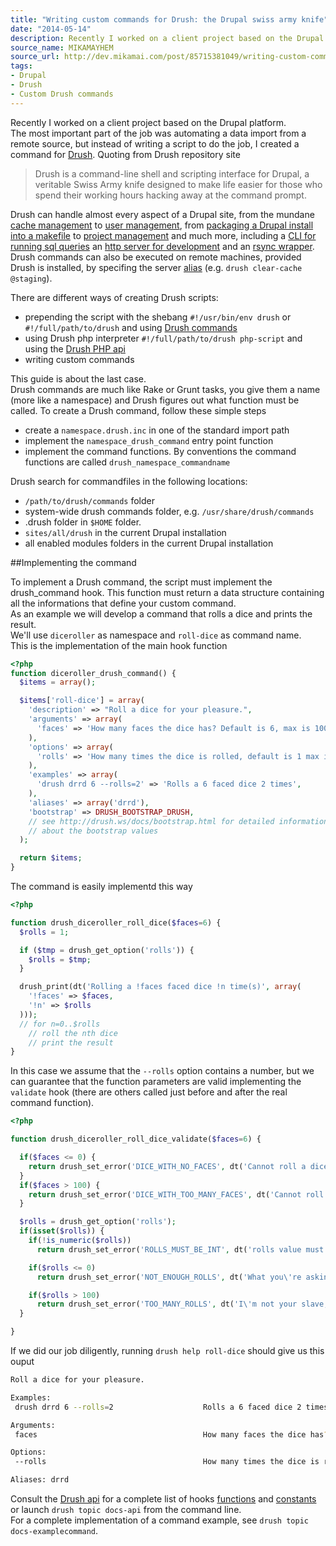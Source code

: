 ```yaml
---
title: "Writing custom commands for Drush: the Drupal swiss army knife"
date: "2014-05-14"
description: Recently I worked on a client project based on the Drupal platform. The most important part of the job was automating a data import from a remote source, but instead of writing a script to do the job, I created a command for Drush.
source_name: MIKAMAYHEM
source_url: http://dev.mikamai.com/post/85715381049/writing-custom-commands-for-drush-the-drupal-swiss
tags:
- Drupal
- Drush
- Custom Drush commands
---
```


Recently I worked on a client project based on the Drupal platform.  
The most important part of the job was automating a data import from a remote source, but instead of writing a script to do the job, I created a command for [Drush](https://github.com/drush-ops/drush).
Quoting from Drush repository site

> Drush is a command-line shell and scripting interface for Drupal, a veritable Swiss Army knife designed to make life easier for those who spend their working hours hacking away at the command prompt.

Drush can handle almost every aspect of a Drupal site, from the mundane [cache management](http://www.drushcommands.com/drush-7x/cache) to
[user management](http://www.drushcommands.com/drush-6x/user), from [packaging a Drupal install into a makefile](http://www.drushcommands.com/drush-6x/make) to
[project management](http://www.drushcommands.com/drush-6x/pm) and much more, including a [CLI for running sql queries](http://www.drushcommands.com/drush-6x/sql/sql-cli) an [http server for development](http://www.drushcommands.com/drush-6x/runserver/runserver) and an [rsync wrapper](http://www.drushcommands.com/drush-7x/core/core-rsync).  
Drush commands can also be executed on remote machines, provided Drush is installed, by specifing the server [alias](http://deeson-online.co.uk/labs/drupal-drush-aliases-and-how-use-them) (e.g. `drush clear-cache @staging`).  

There are different ways of creating Drush scripts:  

- prepending the script with the shebang `#!/usr/bin/env drush` or `#!/full/path/to/drush` and using
[Drush commands](http://www.drushcommands.com/)
- using Drush php interpreter `#!/full/path/to/drush php-script` and using the [Drush
PHP api](http://api.drush.org/)
- writing custom commands

This guide is about the last case.  
Drush commands are much like Rake or Grunt tasks, you give them a name (more like a namespace) and Drush figures out what function must be called.
To create a Drush command, follow these simple steps

- create a `namespace.drush.inc` in one of the standard import path
- implement the `namespace_drush_command` entry point function
- implement the command functions. By conventions the command functions are called `drush_namespace_commandname`

Drush search for commandfiles in the following locations:

- `/path/to/drush/commands` folder
- system-wide drush commands folder, e.g. `/usr/share/drush/commands`
- .drush folder in `$HOME` folder.
- `sites/all/drush` in the current Drupal installation
- all enabled modules folders in the current Drupal installation

##Implementing the command

To implement a Drush command, the script must implement the drush_command hook.
This function must return a data structure containing all the informations that define your custom command.  
As an example we will develop a command that rolls a dice and prints the result.  
We'll use `diceroller` as namespace and `roll-dice` as command name.  
This is the implementation of the main hook function

```php
<?php
function diceroller_drush_command() {
  $items = array();

  $items['roll-dice'] = array(
    'description' => "Roll a dice for your pleasure.",
    'arguments' => array(
      'faces' => 'How many faces the dice has? Default is 6, max is 100.',
    ),
    'options' => array(
      'rolls' => 'How many times the dice is rolled, default is 1 max is 100',
    ),
    'examples' => array(
      'drush drrd 6 --rolls=2' => 'Rolls a 6 faced dice 2 times',
    ),
    'aliases' => array('drrd'),
    'bootstrap' => DRUSH_BOOTSTRAP_DRUSH,
    // see http://drush.ws/docs/bootstrap.html for detailed informations
    // about the bootstrap values
  );

  return $items;
}
```

The command is easily implementd this way

```php
<?php

function drush_diceroller_roll_dice($faces=6) {
  $rolls = 1;

  if ($tmp = drush_get_option('rolls')) {
    $rolls = $tmp;
  }  

  drush_print(dt('Rolling a !faces faced dice !n time(s)', array(
    '!faces' => $faces,
    '!n' => $rolls
  )));
  // for n=0..$rolls
    // roll the nth dice
    // print the result
}

```

In this case we assume that the `--rolls` option contains a number, but we can guarantee that the function parameters are valid implementing the `validate` hook (there are others called just before and after the real command function).

```php
<?php

function drush_diceroller_roll_dice_validate($faces=6) {

  if($faces <= 0) {
    return drush_set_error('DICE_WITH_NO_FACES', dt('Cannot roll a dice with no faces!'));
  }
  if($faces > 100) {
    return drush_set_error('DICE_WITH_TOO_MANY_FACES', dt('Cannot roll a sphere!'));
  }

  $rolls = drush_get_option('rolls');
  if(isset($rolls)) {
    if(!is_numeric($rolls))
      return drush_set_error('ROLLS_MUST_BE_INT', dt('rolls value must be a number!'));

    if($rolls <= 0)
      return drush_set_error('NOT_ENOUGH_ROLLS', dt('What you\'re asking cannot be done!'));

    if($rolls > 100)
      return drush_set_error('TOO_MANY_ROLLS', dt('I\'m not your slave, roll it by yourself!'));
  }

}
```

If we did our job diligently, running `drush help roll-dice` should give us this ouput

```sh
Roll a dice for your pleasure.

Examples:
 drush drrd 6 --rolls=2                    Rolls a 6 faced dice 2 times

Arguments:
 faces                                     How many faces the dice has? Default is 6, max is 100.

Options:
 --rolls                                   How many times the dice is rolled, default is 1 max is 100

Aliases: drrd
```

Consult the [Drush api](http://api.drush.org/) for a complete list of hooks [functions](http://api.drush.org/api/drush/functions/6.x) and [constants](http://api.drush.org/api/drush/constants/6.x) or launch `drush topic docs-api` from the command line.  
For a complete implementation of a command example, see `drush topic docs-examplecommand`.  
